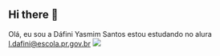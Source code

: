 ## Hi there 👋
Olá, eu sou a Dáfini Yasmim Santos 
estou estudando no alura
l.dafini@escola.pr.gov.br 
![](https://tenor.com/pt-BR/view/hello-kitty-pink-sanrio-pixel-gif-25889634)

<!--
**Marieyas/Marieyas** is a ✨ _special_ ✨ repository because its `README.md` (this file) appears on your GitHub profile.

Here are some ideas to get you started:

- 🔭 I’m currently working on ...
- 🌱 I’m currently learning ...
- 👯 I’m looking to collaborate on ...
- 🤔 I’m looking for help with ...
- 💬 Ask me about ...
- 📫 How to reach me: ...
- 😄 Pronouns: ...
- ⚡ Fun fact: ...
-->
